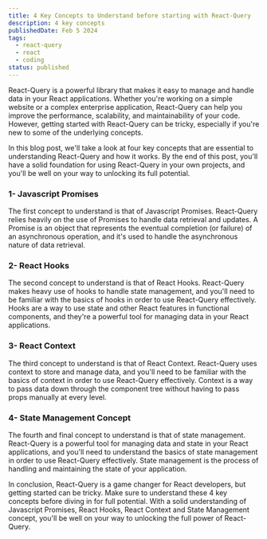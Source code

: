 ```yaml
---
title: 4 Key Concepts to Understand before starting with React-Query
description: 4 key concepts
publishedDate: Feb 5 2024
tags:
  - react-query
  - react
  - coding
status: published
---
```

React-Query is a powerful library that makes it easy to manage and handle data in your React applications. Whether you're working on a simple website or a complex enterprise application, React-Query can help you improve the performance, scalability, and maintainability of your code. However, getting started with React-Query can be tricky, especially if you're new to some of the underlying concepts.

In this blog post, we'll take a look at four key concepts that are essential to understanding React-Query and how it works. By the end of this post, you'll have a solid foundation for using React-Query in your own projects, and you'll be well on your way to unlocking its full potential.

### **1- Javascript Promises**

The first concept to understand is that of Javascript Promises. React-Query relies heavily on the use of Promises to handle data retrieval and updates. A Promise is an object that represents the eventual completion (or failure) of an asynchronous operation, and it's used to handle the asynchronous nature of data retrieval.

### **2- React Hooks**

The second concept to understand is that of React Hooks. React-Query makes heavy use of hooks to handle state management, and you'll need to be familiar with the basics of hooks in order to use React-Query effectively. Hooks are a way to use state and other React features in functional components, and they're a powerful tool for managing data in your React applications.

### **3- React Context**

The third concept to understand is that of React Context. React-Query uses context to store and manage data, and you'll need to be familiar with the basics of context in order to use React-Query effectively. Context is a way to pass data down through the component tree without having to pass props manually at every level.

### **4- State Management Concept**

The fourth and final concept to understand is that of state management. React-Query is a powerful tool for managing data and state in your React applications, and you'll need to understand the basics of state management in order to use React-Query effectively. State management is the process of handling and maintaining the state of your application.

In conclusion, React-Query is a game changer for React developers, but getting started can be tricky. Make sure to understand these 4 key concepts before diving in for full potential. With a solid understanding of Javascript Promises, React Hooks, React Context and State Management concept, you'll be well on your way to unlocking the full power of React-Query.